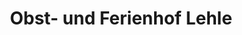 ---
title: "Obst- und Ferienhof Lehle"
url: /immenstaad-am-bodensee/obst-und-ferienhof-lehle/
shop: Hofladen
---